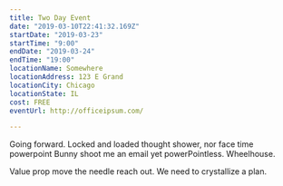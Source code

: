 ```yaml
---
title: Two Day Event
date: "2019-03-10T22:41:32.169Z"
startDate: "2019-03-23"
startTime: "9:00"
endDate: "2019-03-24"
endTime: "19:00"
locationName: Somewhere
locationAddress: 123 E Grand
locationCity: Chicago
locationState: IL
cost: FREE
eventUrl: http://officeipsum.com/

---
```


Going forward. Locked and loaded thought shower, nor face time powerpoint Bunny shoot me an email yet powerPointless. Wheelhouse. 

Value prop move the needle reach out. We need to crystallize a plan.
